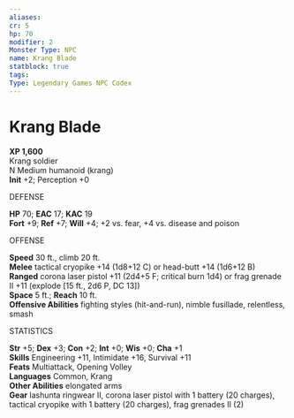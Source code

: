 ```yaml
---
aliases: 
cr: 5
hp: 70
modifier: 2
Monster Type: NPC
name: Krang Blade
statblock: true
tags: 
Type: Legendary Games NPC Codex
---
```


# Krang Blade

**XP 1,600**  
Krang soldier  
N Medium humanoid (krang)  
**Init** +2; Perception +0

DEFENSE

**HP** 70; **EAC** 17; **KAC** 19  
**Fort** +9; **Ref** +7; **Will** +4; +2 vs. fear, +4 vs. disease and poison

OFFENSE

**Speed** 30 ft., climb 20 ft.  
**Melee** tactical cryopike +14 (1d8+12 C) or head-butt +14 (1d6+12 B)  
**Ranged** corona laser pistol +11 (2d4+5 F; critical burn 1d4) or frag grenade II +11 (explode \[15 ft., 2d6 P, DC 13\])  
**Space** 5 ft.; **Reach** 10 ft.  
**Offensive Abilities** fighting styles (hit-and-run), nimble fusillade, relentless, smash

STATISTICS

**Str** +5; **Dex** +3; **Con** +2; **Int** +0; **Wis** +0; **Cha** +1  
**Skills** Engineering +11, Intimidate +16, Survival +11  
**Feats** Multiattack, Opening Volley  
**Languages** Common, Krang  
**Other Abilities** elongated arms  
**Gear** lashunta ringwear II, corona laser pistol with 1 battery (20 charges), tactical cryopike with 1 battery (20 charges), frag grenades II (2)

